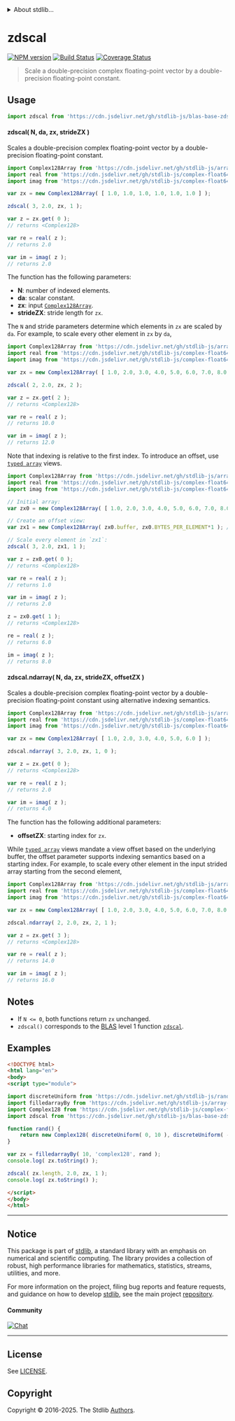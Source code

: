 <!--

@license Apache-2.0

Copyright (c) 2025 The Stdlib Authors.

Licensed under the Apache License, Version 2.0 (the "License");
you may not use this file except in compliance with the License.
You may obtain a copy of the License at

   http://www.apache.org/licenses/LICENSE-2.0

Unless required by applicable law or agreed to in writing, software
distributed under the License is distributed on an "AS IS" BASIS,
WITHOUT WARRANTIES OR CONDITIONS OF ANY KIND, either express or implied.
See the License for the specific language governing permissions and
limitations under the License.

-->


<details>
  <summary>
    About stdlib...
  </summary>
  <p>We believe in a future in which the web is a preferred environment for numerical computation. To help realize this future, we've built stdlib. stdlib is a standard library, with an emphasis on numerical and scientific computation, written in JavaScript (and C) for execution in browsers and in Node.js.</p>
  <p>The library is fully decomposable, being architected in such a way that you can swap out and mix and match APIs and functionality to cater to your exact preferences and use cases.</p>
  <p>When you use stdlib, you can be absolutely certain that you are using the most thorough, rigorous, well-written, studied, documented, tested, measured, and high-quality code out there.</p>
  <p>To join us in bringing numerical computing to the web, get started by checking us out on <a href="https://github.com/stdlib-js/stdlib">GitHub</a>, and please consider <a href="https://opencollective.com/stdlib">financially supporting stdlib</a>. We greatly appreciate your continued support!</p>
</details>

# zdscal

[![NPM version][npm-image]][npm-url] [![Build Status][test-image]][test-url] [![Coverage Status][coverage-image]][coverage-url] <!-- [![dependencies][dependencies-image]][dependencies-url] -->

> Scale a double-precision complex floating-point vector by a double-precision floating-point constant.



<section class="usage">

## Usage

```javascript
import zdscal from 'https://cdn.jsdelivr.net/gh/stdlib-js/blas-base-zdscal@esm/index.mjs';
```

#### zdscal( N, da, zx, strideZX )

Scales a double-precision complex floating-point vector by a double-precision floating-point constant.

```javascript
import Complex128Array from 'https://cdn.jsdelivr.net/gh/stdlib-js/array-complex128@esm/index.mjs';
import real from 'https://cdn.jsdelivr.net/gh/stdlib-js/complex-float64-real@esm/index.mjs';
import imag from 'https://cdn.jsdelivr.net/gh/stdlib-js/complex-float64-imag@esm/index.mjs';

var zx = new Complex128Array( [ 1.0, 1.0, 1.0, 1.0, 1.0, 1.0 ] );

zdscal( 3, 2.0, zx, 1 );

var z = zx.get( 0 );
// returns <Complex128>

var re = real( z );
// returns 2.0

var im = imag( z );
// returns 2.0
```

The function has the following parameters:

-   **N**: number of indexed elements.
-   **da**: scalar constant.
-   **zx**: input [`Complex128Array`][@stdlib/array/complex128].
-   **strideZX**: stride length for `zx`.

The `N` and stride parameters determine which elements in `zx` are scaled by `da`. For example, to scale every other element in `zx` by `da`,

```javascript
import Complex128Array from 'https://cdn.jsdelivr.net/gh/stdlib-js/array-complex128@esm/index.mjs';
import real from 'https://cdn.jsdelivr.net/gh/stdlib-js/complex-float64-real@esm/index.mjs';
import imag from 'https://cdn.jsdelivr.net/gh/stdlib-js/complex-float64-imag@esm/index.mjs';

var zx = new Complex128Array( [ 1.0, 2.0, 3.0, 4.0, 5.0, 6.0, 7.0, 8.0 ] );

zdscal( 2, 2.0, zx, 2 );

var z = zx.get( 2 );
// returns <Complex128>

var re = real( z );
// returns 10.0

var im = imag( z );
// returns 12.0
```

Note that indexing is relative to the first index. To introduce an offset, use [`typed array`][mdn-typed-array] views.

<!-- eslint-disable stdlib/capitalized-comments -->

```javascript
import Complex128Array from 'https://cdn.jsdelivr.net/gh/stdlib-js/array-complex128@esm/index.mjs';
import real from 'https://cdn.jsdelivr.net/gh/stdlib-js/complex-float64-real@esm/index.mjs';
import imag from 'https://cdn.jsdelivr.net/gh/stdlib-js/complex-float64-imag@esm/index.mjs';

// Initial array:
var zx0 = new Complex128Array( [ 1.0, 2.0, 3.0, 4.0, 5.0, 6.0, 7.0, 8.0 ] );

// Create an offset view:
var zx1 = new Complex128Array( zx0.buffer, zx0.BYTES_PER_ELEMENT*1 ); // start at 2nd element

// Scale every element in `zx1`:
zdscal( 3, 2.0, zx1, 1 );

var z = zx0.get( 0 );
// returns <Complex128>

var re = real( z );
// returns 1.0

var im = imag( z );
// returns 2.0

z = zx0.get( 1 );
// returns <Complex128>

re = real( z );
// returns 6.0

im = imag( z );
// returns 8.0
```

#### zdscal.ndarray( N, da, zx, strideZX, offsetZX )

Scales a double-precision complex floating-point vector by a double-precision floating-point constant using alternative indexing semantics.

```javascript
import Complex128Array from 'https://cdn.jsdelivr.net/gh/stdlib-js/array-complex128@esm/index.mjs';
import real from 'https://cdn.jsdelivr.net/gh/stdlib-js/complex-float64-real@esm/index.mjs';
import imag from 'https://cdn.jsdelivr.net/gh/stdlib-js/complex-float64-imag@esm/index.mjs';

var zx = new Complex128Array( [ 1.0, 2.0, 3.0, 4.0, 5.0, 6.0 ] );

zdscal.ndarray( 3, 2.0, zx, 1, 0 );

var z = zx.get( 0 );
// returns <Complex128>

var re = real( z );
// returns 2.0

var im = imag( z );
// returns 4.0
```

The function has the following additional parameters:

-   **offsetZX**: starting index for `zx`.

While [`typed array`][mdn-typed-array] views mandate a view offset based on the underlying buffer, the offset parameter supports indexing semantics based on a starting index. For example, to scale every other element in the input strided array starting from the second element,

```javascript
import Complex128Array from 'https://cdn.jsdelivr.net/gh/stdlib-js/array-complex128@esm/index.mjs';
import real from 'https://cdn.jsdelivr.net/gh/stdlib-js/complex-float64-real@esm/index.mjs';
import imag from 'https://cdn.jsdelivr.net/gh/stdlib-js/complex-float64-imag@esm/index.mjs';

var zx = new Complex128Array( [ 1.0, 2.0, 3.0, 4.0, 5.0, 6.0, 7.0, 8.0 ] );

zdscal.ndarray( 2, 2.0, zx, 2, 1 );

var z = zx.get( 3 );
// returns <Complex128>

var re = real( z );
// returns 14.0

var im = imag( z );
// returns 16.0
```

</section>

<!-- /.usage -->

<section class="notes">

## Notes

-   If `N <= 0`, both functions return `zx` unchanged.
-   `zdscal()` corresponds to the [BLAS][blas] level 1 function [`zdscal`][zdscal].

</section>

<!-- /.notes -->

<section class="examples">

## Examples

<!-- eslint no-undef: "error" -->

```html
<!DOCTYPE html>
<html lang="en">
<body>
<script type="module">

import discreteUniform from 'https://cdn.jsdelivr.net/gh/stdlib-js/random-base-discrete-uniform@esm/index.mjs';
import filledarrayBy from 'https://cdn.jsdelivr.net/gh/stdlib-js/array-filled-by@esm/index.mjs';
import Complex128 from 'https://cdn.jsdelivr.net/gh/stdlib-js/complex-float64-ctor@esm/index.mjs';
import zdscal from 'https://cdn.jsdelivr.net/gh/stdlib-js/blas-base-zdscal@esm/index.mjs';

function rand() {
    return new Complex128( discreteUniform( 0, 10 ), discreteUniform( -5, 5 ) );
}

var zx = filledarrayBy( 10, 'complex128', rand );
console.log( zx.toString() );

zdscal( zx.length, 2.0, zx, 1 );
console.log( zx.toString() );

</script>
</body>
</html>
```

</section>

<!-- /.examples -->

<!-- Section for related `stdlib` packages. Do not manually edit this section, as it is automatically populated. -->

<section class="related">

</section>

<!-- /.related -->

<!-- Section for all links. Make sure to keep an empty line after the `section` element and another before the `/section` close. -->


<section class="main-repo" >

* * *

## Notice

This package is part of [stdlib][stdlib], a standard library with an emphasis on numerical and scientific computing. The library provides a collection of robust, high performance libraries for mathematics, statistics, streams, utilities, and more.

For more information on the project, filing bug reports and feature requests, and guidance on how to develop [stdlib][stdlib], see the main project [repository][stdlib].

#### Community

[![Chat][chat-image]][chat-url]

---

## License

See [LICENSE][stdlib-license].


## Copyright

Copyright &copy; 2016-2025. The Stdlib [Authors][stdlib-authors].

</section>

<!-- /.stdlib -->

<!-- Section for all links. Make sure to keep an empty line after the `section` element and another before the `/section` close. -->

<section class="links">

[npm-image]: http://img.shields.io/npm/v/@stdlib/blas-base-zdscal.svg
[npm-url]: https://npmjs.org/package/@stdlib/blas-base-zdscal

[test-image]: https://github.com/stdlib-js/blas-base-zdscal/actions/workflows/test.yml/badge.svg?branch=main
[test-url]: https://github.com/stdlib-js/blas-base-zdscal/actions/workflows/test.yml?query=branch:main

[coverage-image]: https://img.shields.io/codecov/c/github/stdlib-js/blas-base-zdscal/main.svg
[coverage-url]: https://codecov.io/github/stdlib-js/blas-base-zdscal?branch=main

<!--

[dependencies-image]: https://img.shields.io/david/stdlib-js/blas-base-zdscal.svg
[dependencies-url]: https://david-dm.org/stdlib-js/blas-base-zdscal/main

-->

[chat-image]: https://img.shields.io/gitter/room/stdlib-js/stdlib.svg
[chat-url]: https://app.gitter.im/#/room/#stdlib-js_stdlib:gitter.im

[stdlib]: https://github.com/stdlib-js/stdlib

[stdlib-authors]: https://github.com/stdlib-js/stdlib/graphs/contributors

[umd]: https://github.com/umdjs/umd
[es-module]: https://developer.mozilla.org/en-US/docs/Web/JavaScript/Guide/Modules

[deno-url]: https://github.com/stdlib-js/blas-base-zdscal/tree/deno
[deno-readme]: https://github.com/stdlib-js/blas-base-zdscal/blob/deno/README.md
[umd-url]: https://github.com/stdlib-js/blas-base-zdscal/tree/umd
[umd-readme]: https://github.com/stdlib-js/blas-base-zdscal/blob/umd/README.md
[esm-url]: https://github.com/stdlib-js/blas-base-zdscal/tree/esm
[esm-readme]: https://github.com/stdlib-js/blas-base-zdscal/blob/esm/README.md
[branches-url]: https://github.com/stdlib-js/blas-base-zdscal/blob/main/branches.md

[stdlib-license]: https://raw.githubusercontent.com/stdlib-js/blas-base-zdscal/main/LICENSE

[blas]: http://www.netlib.org/blas

[zdscal]: https://www.netlib.org/lapack/explore-html/d2/de8/group__scal_ga40d50a435a5fcf16cf41fa80d746819f.html#ga40d50a435a5fcf16cf41fa80d746819f

[mdn-typed-array]: https://developer.mozilla.org/en-US/docs/Web/JavaScript/Reference/Global_Objects/TypedArray

[@stdlib/array/complex128]: https://github.com/stdlib-js/array-complex128/tree/esm

</section>

<!-- /.links -->
